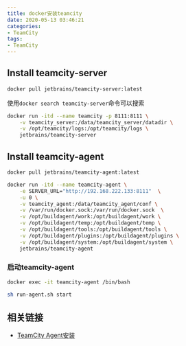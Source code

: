 ```yaml
---
title: docker安装teamcity
date: 2020-05-13 03:46:21
categories:
- TeamCity
tags:
- TeamCity
---
```


## Install teamcity-server

``` bash
docker pull jetbrains/teamcity-server:latest
```

使用`docker search teamcity-server`命令可以搜索

``` bash
docker run -itd --name teamcity -p 8111:8111 \
    -v teamcity_server:/data/teamcity_server/datadir \
    -v /opt/teamcity/logs:/opt/teamcity/logs \
    jetbrains/teamcity-server
```

## Install teamcity-agent

``` bash
docker pull jetbrains/teamcity-agent:latest
```

``` bash
docker run -itd --name teamcity-agent \
    -e SERVER_URL="http://192.168.222.133:8111"  \
    -u 0 \
    -v teamcity_agent:/data/teamcity_agent/conf \
    -v /var/run/docker.sock:/var/run/docker.sock  \
    -v /opt/buildagent/work:/opt/buildagent/work \
    -v /opt/buildagent/temp:/opt/buildagent/temp \
    -v /opt/buildagent/tools:/opt/buildagent/tools \
    -v /opt/buildagent/plugins:/opt/buildagent/plugins \
    -v /opt/buildagent/system:/opt/buildagent/system \
    jetbrains/teamcity-agent
```

### 启动teamcity-agent

``` bash
docker exec -it teamcity-agent /bin/bash
```

``` bash
sh run-agent.sh start
```

## 相关链接

* [TeamCity Agent安装](https://www.cnblogs.com/lishan1/p/10680036.html 'TeamCity Agent安装')
